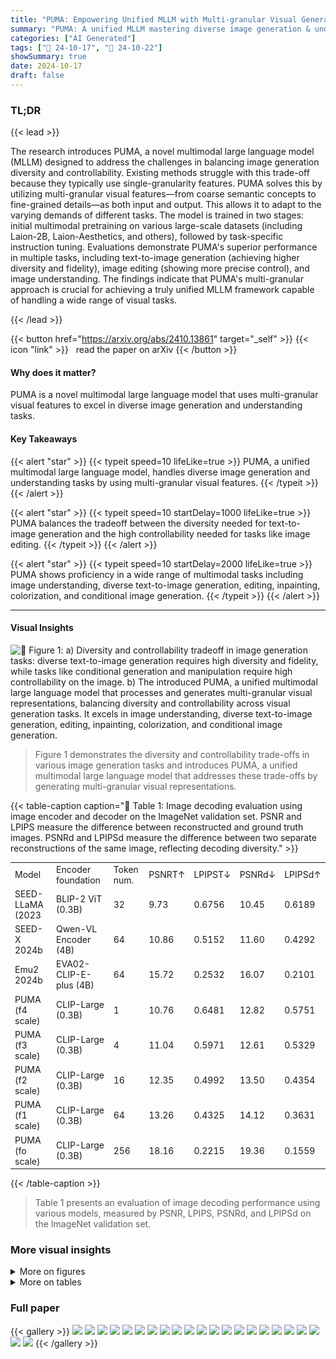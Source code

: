 ```yaml
---
title: "PUMA: Empowering Unified MLLM with Multi-granular Visual Generation"
summary: "PUMA: A unified MLLM mastering diverse image generation & understanding through multi-granular visual features, balancing diversity and controllability."
categories: ["AI Generated"]
tags: ["🔖 24-10-17", "🤗 24-10-22"]
showSummary: true
date: 2024-10-17
draft: false
---
```


### TL;DR


{{< lead >}}

The research introduces PUMA, a novel multimodal large language model (MLLM) designed to address the challenges in balancing image generation diversity and controllability.  Existing methods struggle with this trade-off because they typically use single-granularity features. PUMA solves this by utilizing multi-granular visual features—from coarse semantic concepts to fine-grained details—as both input and output. This allows it to adapt to the varying demands of different tasks. The model is trained in two stages: initial multimodal pretraining on various large-scale datasets (including Laion-2B, Laion-Aesthetics, and others), followed by task-specific instruction tuning.  Evaluations demonstrate PUMA's superior performance in multiple tasks, including text-to-image generation (achieving higher diversity and fidelity), image editing (showing more precise control), and image understanding. The findings indicate that PUMA's multi-granular approach is crucial for achieving a truly unified MLLM framework capable of handling a wide range of visual tasks.

{{< /lead >}}


{{< button href="https://arxiv.org/abs/2410.13861" target="_self" >}}
{{< icon "link" >}} &nbsp; read the paper on arXiv
{{< /button >}}

#### Why does it matter?
PUMA is a novel multimodal large language model that uses multi-granular visual features to excel in diverse image generation and understanding tasks.
#### Key Takeaways

{{< alert "star" >}}
{{< typeit speed=10 lifeLike=true >}} PUMA, a unified multimodal large language model, handles diverse image generation and understanding tasks by using multi-granular visual features. {{< /typeit >}}
{{< /alert >}}

{{< alert "star" >}}
{{< typeit speed=10 startDelay=1000 lifeLike=true >}} PUMA balances the tradeoff between the diversity needed for text-to-image generation and the high controllability needed for tasks like image editing. {{< /typeit >}}
{{< /alert >}}

{{< alert "star" >}}
{{< typeit speed=10 startDelay=2000 lifeLike=true >}} PUMA shows proficiency in a wide range of multimodal tasks including image understanding, diverse text-to-image generation, editing, inpainting, colorization, and conditional image generation. {{< /typeit >}}
{{< /alert >}}

------
#### Visual Insights



![](figures/figures_1_0.png "🔼 Figure 1: a) Diversity and controllability tradeoff in image generation tasks: diverse text-to-image generation requires high diversity and fidelity, while tasks like conditional generation and manipulation require high controllability on the image. b) The introduced PUMA, a unified multimodal large language model that processes and generates multi-granular visual representations, balancing diversity and controllability across visual generation tasks. It excels in image understanding, diverse text-to-image generation, editing, inpainting, colorization, and conditional image generation.")

> Figure 1 demonstrates the diversity and controllability trade-offs in various image generation tasks and introduces PUMA, a unified multimodal large language model that addresses these trade-offs by generating multi-granular visual representations.







{{< table-caption caption="🔽 Table 1: Image decoding evaluation using image encoder and decoder on the ImageNet validation set. PSNR and LPIPS measure the difference between reconstructed and ground truth images. PSNRd and LPIPSd measure the difference between two separate reconstructions of the same image, reflecting decoding diversity." >}}
<table id='4' style='font-size:14px'><tr><td>Model</td><td>Encoder foundation</td><td>Token num.</td><td>PSNRT↑</td><td>LPIPST↓</td><td>PSNRd↓</td><td>LPIPSd↑</td></tr><tr><td>SEED-LLaMA (2023</td><td>BLIP-2 ViT (0.3B)</td><td>32</td><td>9.73</td><td>0.6756</td><td>10.45</td><td>0.6189</td></tr><tr><td>SEED-X 2024b</td><td>Qwen-VL Encoder (4B)</td><td>64</td><td>10.86</td><td>0.5152</td><td>11.60</td><td>0.4292</td></tr><tr><td>Emu2 2024b</td><td>EVA02-CLIP-E-plus (4B)</td><td>64</td><td>15.72</td><td>0.2532</td><td>16.07</td><td>0.2101</td></tr><tr><td>PUMA (f4 scale)</td><td>CLIP-Large (0.3B)</td><td>1</td><td>10.76</td><td>0.6481</td><td>12.82</td><td>0.5751</td></tr><tr><td>PUMA (f3 scale)</td><td>CLIP-Large (0.3B)</td><td>4</td><td>11.04</td><td>0.5971</td><td>12.61</td><td>0.5329</td></tr><tr><td>PUMA (f2 scale)</td><td>CLIP-Large (0.3B)</td><td>16</td><td>12.35</td><td>0.4992</td><td>13.50</td><td>0.4354</td></tr><tr><td>PUMA (f1 scale)</td><td>CLIP-Large (0.3B)</td><td>64</td><td>13.26</td><td>0.4325</td><td>14.12</td><td>0.3631</td></tr><tr><td>PUMA (fo scale)</td><td>CLIP-Large (0.3B)</td><td>256</td><td>18.16</td><td>0.2215</td><td>19.36</td><td>0.1559</td></tr></table>{{< /table-caption >}}

> Table 1 presents an evaluation of image decoding performance using various models, measured by PSNR, LPIPS, PSNRd, and LPIPSd on the ImageNet validation set.



### More visual insights

<details>
<summary>More on figures
</summary>


![](figures/figures_4_0.png "🔼 Figure 2: Upper: PUMA's unified multi-granular autoregressive pipeline for processing and generating text and multi-granular visual features. Lower: Illustration of PUMA's versatility across various tasks: 1) diverse text-to-image generation, 2) image editing, 3) conditional image generation, and 4) image understanding, showcasing different input-output configurations.")

> The figure illustrates PUMA's architecture, a unified multi-granular autoregressive MLLM pipeline, and showcases its versatility across diverse visual generation and understanding tasks.


![](figures/figures_5_0.png "🔼 Figure 3: Multi-granular visual decoding from fine-grained to coarse-grained granularity.")

> The figure shows the multi-granular visual decoding process, illustrating how different levels of image features (from fine-grained to coarse-grained) are decoded by dedicated diffusion-based image decoders, resulting in images with varying levels of detail and diversity.


![](figures/figures_5_1.png "🔼 Figure 3: Multi-granular visual decoding from fine-grained to coarse-grained granularity.")

> The figure illustrates the process of multi-granular visual decoding, showing how images are reconstructed or generated from different levels of granularity.


![](figures/figures_7_0.png "🔼 Figure 5: Fine-grained image reconstruction of SEED-LLaMA (Ge et al., 2023), SEED-X (Ge et al., 2024b), Emu2 (Sun et al., 2024b) and PUMA (fo scale). High quality image reconstruction is the foundation of precise image manipulation tasks.")

> The figure compares the fine-grained image reconstruction performance of PUMA with other state-of-the-art models, highlighting PUMA's superior reconstruction quality.


![](figures/figures_8_0.png "🔼 Figure 6: Diversity visualization of text-to-image generation results from PUMA feature scales f4 (1 visual token), f3 (4 visual tokens), and Emu2 (Sun et al., 2024b). The generated features are input to corresponding diffusion-based decoders with different random seeds.")

> The figure visualizes the diversity of text-to-image generation results from PUMA using different feature scales and compares it with Emu2.


![](figures/figures_9_0.png "🔼 Figure 1: a) Diversity and controllability tradeoff in image generation tasks: diverse text-to-image generation requires high diversity and fidelity, while tasks like conditional generation and manipulation require high controllability on the image. b) The introduced PUMA, a unified multimodal large language model that processes and generates multi-granular visual representations, balancing diversity and controllability across visual generation tasks. It excels in image understanding, diverse text-to-image generation, editing, inpainting, colorization, and conditional image generation.")

> Figure 1 shows the diversity and controllability tradeoff in image generation, and introduces PUMA, a unified multimodal large language model that handles multi-granular visual representations.


![](figures/figures_10_0.png "🔼 Figure 1: a) Diversity and controllability tradeoff in image generation tasks: diverse text-to-image generation requires high diversity and fidelity, while tasks like conditional generation and manipulation require high controllability on the image. b) The introduced PUMA, a unified multimodal large language model that processes and generates multi-granular visual representations, balancing diversity and controllability across visual generation tasks. It excels in image understanding, diverse text-to-image generation, editing, inpainting, colorization, and conditional image generation.")

> Figure 1 shows the diversity and controllability tradeoff in image generation tasks and introduces PUMA, a unified multimodal large language model that balances these aspects across various visual tasks.


![](figures/figures_10_1.png "🔼 Figure 1: a) Diversity and controllability tradeoff in image generation tasks: diverse text-to-image generation requires high diversity and fidelity, while tasks like conditional generation and manipulation require high controllability on the image. b) The introduced PUMA, a unified multimodal large language model that processes and generates multi-granular visual representations, balancing diversity and controllability across visual generation tasks. It excels in image understanding, diverse text-to-image generation, editing, inpainting, colorization, and conditional image generation.")

> Figure 1 shows the diversity and controllability tradeoff in image generation, and illustrates PUMA's ability to balance these aspects across various visual generation tasks.


![](figures/figures_10_2.png "🔼 Figure 9: Comparison of fo and f1 feature scales for tasks requiring precise controllability.")

> The figure compares the results of image editing and colorization tasks using different feature scales (fo and f1) in PUMA, demonstrating the impact of feature granularity on the precision of image manipulation.


![](figures/figures_18_0.png "🔼 Figure 6: Diversity visualization of text-to-image generation results from PUMA feature scales f4 (1 visual token), f3 (4 visual tokens), and Emu2 (Sun et al., 2024b). The generated features are input to corresponding diffusion-based decoders with different random seeds.")

> Figure 6 shows the diversity of text-to-image generation results from PUMA using different feature scales and random seeds.


![](figures/figures_18_1.png "🔼 Figure 6: Diversity visualization of text-to-image generation results from PUMA feature scales f4 (1 visual token), f3 (4 visual tokens), and Emu2 (Sun et al., 2024b). The generated features are input to corresponding diffusion-based decoders with different random seeds.")

> Figure 6 shows a comparison of text-to-image generation results from PUMA using different feature scales and a baseline model (Emu2), highlighting the diversity of image generation achieved with different scales.


![](figures/figures_18_2.png "🔼 Figure 1: a) Diversity and controllability tradeoff in image generation tasks: diverse text-to-image generation requires high diversity and fidelity, while tasks like conditional generation and manipulation require high controllability on the image. b) The introduced PUMA, a unified multimodal large language model that processes and generates multi-granular visual representations, balancing diversity and controllability across visual generation tasks. It excels in image understanding, diverse text-to-image generation, editing, inpainting, colorization, and conditional image generation.")

> Figure 1 shows the diversity and controllability tradeoff in image generation tasks, and introduces PUMA, a unified multimodal large language model that balances these aspects across various visual generation tasks.


![](figures/figures_18_3.png "🔼 Figure 1: a) Diversity and controllability tradeoff in image generation tasks: diverse text-to-image generation requires high diversity and fidelity, while tasks like conditional generation and manipulation require high controllability on the image. b) The introduced PUMA, a unified multimodal large language model that processes and generates multi-granular visual representations, balancing diversity and controllability across visual generation tasks. It excels in image understanding, diverse text-to-image generation, editing, inpainting, colorization, and conditional image generation.")

> Figure 1 shows the diversity and controllability trade-offs in various image generation tasks and how the proposed PUMA model addresses these challenges using multi-granular visual representations.


![](figures/figures_18_4.png "🔼 Figure 1: a) Diversity and controllability tradeoff in image generation tasks: diverse text-to-image generation requires high diversity and fidelity, while tasks like conditional generation and manipulation require high controllability on the image. b) The introduced PUMA, a unified multimodal large language model that processes and generates multi-granular visual representations, balancing diversity and controllability across visual generation tasks. It excels in image understanding, diverse text-to-image generation, editing, inpainting, colorization, and conditional image generation.")

> The figure illustrates the diversity and controllability tradeoff in image generation tasks and introduces PUMA, a unified multimodal large language model for multi-granular visual generation.


![](figures/figures_18_5.png "🔼 Figure 1: a) Diversity and controllability tradeoff in image generation tasks: diverse text-to-image generation requires high diversity and fidelity, while tasks like conditional generation and manipulation require high controllability on the image. b) The introduced PUMA, a unified multimodal large language model that processes and generates multi-granular visual representations, balancing diversity and controllability across visual generation tasks. It excels in image understanding, diverse text-to-image generation, editing, inpainting, colorization, and conditional image generation.")

> The figure shows the diversity and controllability tradeoff in image generation tasks and illustrates the PUMA model's ability to balance these aspects across various tasks.


![](figures/figures_18_6.png "🔼 Figure 1: a) Diversity and controllability tradeoff in image generation tasks: diverse text-to-image generation requires high diversity and fidelity, while tasks like conditional generation and manipulation require high controllability on the image. b) The introduced PUMA, a unified multimodal large language model that processes and generates multi-granular visual representations, balancing diversity and controllability across visual generation tasks. It excels in image understanding, diverse text-to-image generation, editing, inpainting, colorization, and conditional image generation.")

> The figure illustrates the diversity and controllability tradeoff in image generation tasks and how PUMA, a unified multimodal large language model, balances these aspects across various visual generation and understanding tasks.


![](figures/figures_19_0.png "🔼 Figure 11: More visualizations on multi-granular visual decoding from fine-grained to coarse-grained granularity.")

> Figure 11 shows more examples of multi-granular visual decoding, illustrating how different granularities of image features lead to varying levels of detail and diversity in the generated images.


![](figures/figures_20_0.png "🔼 Figure 1: a) Diversity and controllability tradeoff in image generation tasks: diverse text-to-image generation requires high diversity and fidelity, while tasks like conditional generation and manipulation require high controllability on the image. b) The introduced PUMA, a unified multimodal large language model that processes and generates multi-granular visual representations, balancing diversity and controllability across visual generation tasks. It excels in image understanding, diverse text-to-image generation, editing, inpainting, colorization, and conditional image generation.")

> The figure illustrates the diversity and controllability tradeoff in image generation tasks and introduces PUMA, a unified multimodal large language model that balances these aspects across various visual generation tasks.


![](figures/figures_21_0.png "🔼 Figure 1: a) Diversity and controllability tradeoff in image generation tasks: diverse text-to-image generation requires high diversity and fidelity, while tasks like conditional generation and manipulation require high controllability on the image. b) The introduced PUMA, a unified multimodal large language model that processes and generates multi-granular visual representations, balancing diversity and controllability across visual generation tasks. It excels in image understanding, diverse text-to-image generation, editing, inpainting, colorization, and conditional image generation.")

> The figure illustrates the diversity and controllability tradeoff in image generation tasks, and introduces PUMA, a unified multimodal large language model that addresses these challenges.


![](figures/figures_21_1.png "🔼 Figure 1: a) Diversity and controllability tradeoff in image generation tasks: diverse text-to-image generation requires high diversity and fidelity, while tasks like conditional generation and manipulation require high controllability on the image. b) The introduced PUMA, a unified multimodal large language model that processes and generates multi-granular visual representations, balancing diversity and controllability across visual generation tasks. It excels in image understanding, diverse text-to-image generation, editing, inpainting, colorization, and conditional image generation.")

> The figure illustrates the diversity and controllability tradeoff in image generation tasks and introduces PUMA, a unified multimodal large language model that balances these aspects across various visual generation and understanding tasks.


![](figures/figures_21_2.png "🔼 Figure 1: a) Diversity and controllability tradeoff in image generation tasks: diverse text-to-image generation requires high diversity and fidelity, while tasks like conditional generation and manipulation require high controllability on the image. b) The introduced PUMA, a unified multimodal large language model that processes and generates multi-granular visual representations, balancing diversity and controllability across visual generation tasks. It excels in image understanding, diverse text-to-image generation, editing, inpainting, colorization, and conditional image generation.")

> This figure illustrates the diversity and controllability tradeoffs in various image generation tasks and introduces PUMA, a unified multimodal large language model that addresses these challenges by generating multi-granular visual representations.


![](figures/figures_21_3.png "🔼 Figure 1: a) Diversity and controllability tradeoff in image generation tasks: diverse text-to-image generation requires high diversity and fidelity, while tasks like conditional generation and manipulation require high controllability on the image. b) The introduced PUMA, a unified multimodal large language model that processes and generates multi-granular visual representations, balancing diversity and controllability across visual generation tasks. It excels in image understanding, diverse text-to-image generation, editing, inpainting, colorization, and conditional image generation.")

> The figure illustrates the diversity and controllability tradeoff in image generation tasks and introduces PUMA, a unified multimodal large language model that balances these aspects across various visual generation tasks.


![](figures/figures_22_0.png "🔼 Figure 1: a) Diversity and controllability tradeoff in image generation tasks: diverse text-to-image generation requires high diversity and fidelity, while tasks like conditional generation and manipulation require high controllability on the image. b) The introduced PUMA, a unified multimodal large language model that processes and generates multi-granular visual representations, balancing diversity and controllability across visual generation tasks. It excels in image understanding, diverse text-to-image generation, editing, inpainting, colorization, and conditional image generation.")

> Figure 1 illustrates the diversity and controllability tradeoff in image generation tasks, and introduces PUMA, a unified multimodal large language model that balances these aspects across various tasks.


![](figures/figures_22_1.png "🔼 Figure 1: a) Diversity and controllability tradeoff in image generation tasks: diverse text-to-image generation requires high diversity and fidelity, while tasks like conditional generation and manipulation require high controllability on the image. b) The introduced PUMA, a unified multimodal large language model that processes and generates multi-granular visual representations, balancing diversity and controllability across visual generation tasks. It excels in image understanding, diverse text-to-image generation, editing, inpainting, colorization, and conditional image generation.")

> The figure illustrates the diversity and controllability tradeoff in image generation tasks, and introduces PUMA, a unified multimodal large language model that balances these factors across various tasks.


</details>




<details>
<summary>More on tables
</summary>


{{< table-caption caption="🔽 Table 2: Diverse text-to-image generation evaluation on MSCOCO 30K validation set. CLIP-I and CLIP-T measure the similarity between generated images and ground truth images or prompts. LPIPSd quantifies the difference between two images generated from the same prompt, reflecting generation diversity. 5-scale Max denotes selecting the image with the highest score among the 5 outputs and computes the average maximum value." >}}
<table id='5' style='font-size:14px'><tr><td>Model</td><td>Token num.</td><td>CLIP-I↑</td><td>CLIP-T↑</td><td>LPIPSd↑</td></tr><tr><td>SD-v1.5 (2022</td><td>-</td><td>0.667</td><td>0.302</td><td>0.692</td></tr><tr><td>DALL-E2 2022</td><td>-</td><td>-</td><td>0.314</td><td>-</td></tr><tr><td>SDXL 2023</td><td>-</td><td>0.674</td><td>0.310</td><td>0.600</td></tr><tr><td>DALL-E 3 2023</td><td>-</td><td>-</td><td>0.320</td><td>-</td></tr><tr><td>SEED-LLaMA 2023</td><td>32</td><td>0.682</td><td>-</td><td>0.652</td></tr><tr><td>Emu 2023</td><td>64</td><td>0.656</td><td>0.286</td><td>0.700</td></tr><tr><td>Emu2 (2024b</td><td>64</td><td>0.686</td><td>0.297</td><td>0.329</td></tr><tr><td>SEED-X (2024b</td><td>64</td><td>0.729</td><td>0.314</td><td>0.493</td></tr><tr><td>PUMA (f4 scale)</td><td>1</td><td>0.699</td><td>0.295</td><td>0.613</td></tr><tr><td>PUMA (f3 scale)</td><td>4</td><td>0.703</td><td>0.300</td><td>0.558</td></tr><tr><td>PUMA (5-scale Max)</td><td>-</td><td>0.736</td><td>0.317</td><td>-</td></tr></table>{{< /table-caption >}}

> Table 2 presents a quantitative evaluation of diverse text-to-image generation performance on the MSCOCO 30K validation set, measuring the similarity between generated and ground truth images and prompts, as well as the diversity of generated images.


{{< table-caption caption="🔽 Table 3: Image editing evaluation on Emu-edit test benchmark (Sheynin et al., 2024). 5-scale Max denotes selecting the image with the highest score among the 5 outputs and computes the average maximum value." >}}
<table id='11' style='font-size:16px'><tr><td>Model</td><td>CLIP-I↑</td><td>CLIP-T↑</td><td>DINO↑</td></tr><tr><td>InstructPix2Pix  2023</td><td>0.834</td><td>0.219</td><td>0.762</td></tr><tr><td>MagicBrush 2024a</td><td>0.838</td><td>0.222</td><td>0.776</td></tr><tr><td>EMU-Edit 2024</td><td>0.859</td><td>0.231</td><td>0.819</td></tr><tr><td>OmniGen 2024</td><td>0.836</td><td>0.233</td><td>0.804</td></tr><tr><td>PUMA (f1 scale)</td><td>0.802</td><td>0.258</td><td>0.679</td></tr><tr><td>PUMA (fo scale)</td><td>0.840</td><td>0.264</td><td>0.784</td></tr><tr><td>PUMA (5-scale Max)</td><td>0.846</td><td>0.270</td><td>0.785</td></tr></table>{{< /table-caption >}}

> Table 3 presents a quantitative evaluation of image editing performance using CLIP-I, CLIP-T, and DINO scores, comparing PUMA's performance to several existing methods.


{{< table-caption caption="🔽 Table 4: Evaluation on multimodal understanding benchmarks. PUMA utilizes CLIP-Large encoder with 224 × 224 input. Und. and Gen. denote “understanding” and “generation”, respectively." >}}
<table id='12' style='font-size:18px'><tr><td>Type</td><td>Model</td><td># Params</td><td>MMB↑</td><td>MME↑</td><td>GQA↑</td><td>VQAv2(test)↑</td><td>POPE↑</td><td>Vizwiz↑</td></tr><tr><td rowspan="4">Und. Only</td><td>LLaVA-v1.5 2024a</td><td>7B</td><td>64.3</td><td>1510.7</td><td>62.0</td><td>78.5</td><td>85.9</td><td>50.0</td></tr><tr><td>InstructBLIP 2023</td><td>13B</td><td>-</td><td>1212.8</td><td>49.5</td><td>-</td><td>78.9</td><td>33.4</td></tr><tr><td>Qwen-VL-Chat 2023</td><td>7B</td><td>-</td><td>1487.5</td><td>57.5</td><td>78.2</td><td>-</td><td>38.9</td></tr><tr><td>mPLUG-Owl2 2024b</td><td>7B</td><td>64.5</td><td>1450.2</td><td>56.1</td><td>79.4</td><td>85.8</td><td>54.5</td></tr><tr><td rowspan="6">Und. and Gen.</td><td>Emu 2023</td><td>13B</td><td>-</td><td>-</td><td>-</td><td>57.2</td><td>-</td><td>-</td></tr><tr><td>NExT-GPT 023</td><td>7B</td><td>58.0</td><td>-</td><td>-</td><td>66.7</td><td>-</td><td>48.4</td></tr><tr><td>SEED-X 2024b</td><td>17B</td><td>75.4</td><td>1457.0</td><td>47.9</td><td>-</td><td>84.2</td><td>-</td></tr><tr><td>Chameleon 2024</td><td>34B</td><td>-</td><td>-</td><td>-</td><td>66.0</td><td>-</td><td>-</td></tr><tr><td>Emu2-Chat 2024b</td><td>40B</td><td>-</td><td>-</td><td>65.1</td><td>84.9</td><td>-</td><td>54.9</td></tr><tr><td>PUMA (Ours)</td><td>8B</td><td>68.9</td><td>1490.3</td><td>60.6</td><td>76.2</td><td>85.2</td><td>47.9</td></tr></table>{{< /table-caption >}}

> Table 4 presents a comparison of PUMA's performance on several multimodal understanding benchmarks against other state-of-the-art models, highlighting its capabilities in both understanding and generation tasks.


{{< table-caption caption="🔽 Table 1: Image decoding evaluation using image encoder and decoder on the ImageNet validation set. PSNR and LPIPS measure the difference between reconstructed and ground truth images. PSNRd and LPIPSd measure the difference between two separate reconstructions of the same image, reflecting decoding diversity." >}}
<table id='1' style='font-size:16px'><tr><td>ILoshchilov. Decoupled weight decay regularization. arXiv preprint arXiv:1711.05101, 2017.</td></tr><tr><td>Anand Mishra, Shashank Shekhar, Ajeet Kumar Singh, and Anirban Chakraborty. Ocr-vqa: Visual question answering by reading text in images. In 2019 international conference on document analysis and recognition (ICDAR), pp. 947-952. IEEE, 2019.</td></tr><tr><td>Zhiliang Peng, Wenhui Wang, Li Dong, Yaru Hao, Shaohan Huang, Shuming Ma, and Furu Wei. Kosmos-2: Grounding multimodal large language models to the world. arXiv preprint arXiv:2306.14824, 2023.</td></tr><tr><td>Dustin Podell, Zion English, Kyle Lacey, Andreas Blattmann, Tim Dockhorn, Jonas M�ller, Joe Penna, and Robin Rombach. Sdxl: Improving latent diffusion models for high-resolution image synthesis. arXiv preprint arXiv:2307.01952, 2023.</td></tr><tr><td>Can Qin, Shu Zhang, Ning Yu, Yihao Feng, Xinyi Yang, Yingbo Zhou, Huan Wang, Juan Car- los Niebles, Caiming Xiong, Silvio Savarese, et al. Unicontrol: A unified diffusion model for controllable visual generation in the wild. arXiv preprint arXiv:2305.11147, 2023.</td></tr><tr><td>Alec Radford, Jong Wook Kim, Chris Hallacy, Aditya Ramesh, Gabriel Goh, Sandhini Agarwal, Girish Sastry, Amanda Askell, Pamela Mishkin, Jack Clark, et al. Learning transferable visual models from natural language supervision. In International conference on machine learning, pp. 8748-8763. PMLR, 2021.</td></tr><tr><td>Aditya Ramesh, Prafulla Dhariwal, Alex Nichol, Casey Chu, and Mark Chen. Hierarchical text- conditional image generation with clip latents. arXiv preprint arXiv:2204.06125, 1(2):3, 2022.</td></tr><tr><td>Robin Rombach, Andreas Blattmann, Dominik Lorenz, Patrick Esser, and Bjorn Ommer. High- resolution image synthesis with latent diffusion models. In Proceedings of the IEEE/CVF confer- ence on computer vision and pattern recognition, pp. 10684-10695, 2022.</td></tr><tr><td>Christoph Schuhmann, Romain Beaumont, Richard Vencu, Cade Gordon, Ross Wightman, Mehdi Cherti, Theo Coombes, Aarush Katta, Clayton Mullis, Mitchell Wortsman, et al. Laion-5b: An open large-scale dataset for training next generation image-text models. Advances in Neural Information Processing Systems, 35:25278-25294, 2022.</td></tr><tr><td>Shelly Sheynin, Adam Polyak, Uriel Singer, Yuval Kirstain, Amit Zohar, Oron Ashual, Devi Parikh, and Yaniv Taigman. Emu edit: Precise image editing via recognition and generation tasks. In Pro- ceedings of the IEEE/CVF Conference on Computer Vision and Pattern Recognition, pp. 8871- 8879, 2024.</td></tr><tr><td>Keqiang Sun, Junting Pan, Yuying Ge, Hao Li, Haodong Duan, Xiaoshi Wu, Renrui Zhang, Aojun Zhou, Zipeng Qin, Yi Wang, et al. Journeydb: A benchmark for generative image understanding. Advances in Neural Information Processing Systems, 36, 2024a.</td></tr><tr><td>Quan Sun, Qiying Yu, Yufeng Cui, Fan Zhang, Xiaosong Zhang, Yueze Wang, Hongcheng Gao, Jingjing Liu, Tiejun Huang, and Xinlong Wang. Generative pretraining in multimodality. arXiv preprint arXiv:2307.05222, 2023.</td></tr><tr><td>Quan Sun, Yufeng Cui, Xiaosong Zhang, Fan Zhang, Qiying Yu, Yueze Wang, Yongming Rao, Jingjing Liu, Tiejun Huang, and Xinlong Wang. Generative multimodal models are in-context learners. In Proceedings of the IEEE/CVF Conference on Computer Vision and Pattern Recogni- tion, pp. 14398-14409, 2024b.</td></tr><tr><td>Zineng Tang, Ziyi Yang, Chenguang Zhu, Michael Zeng, and Mohit Bansal. Any-to-any generation via composable diffusion. Advances in Neural Information Processing Systems, 36, 2024.</td></tr><tr><td>Chameleon Team. Chameleon: Mixed-modal early-fusion foundation models. arXiv preprint arXiv:2405.09818, 2024.</td></tr><tr><td>Keyu Tian, Yi Jiang, Zehuan Yuan, Bingyue Peng, and Liwei Wang. Visual autoregressive modeling: Scalable image generation via next-scale prediction. arXiv preprint arXiv:2404.02905, 2024.</td></tr><tr><td>Shengbang Tong, Ellis Brown, Penghao Wu, Sanghyun Woo, Manoj Middepogu, Sai Charitha Akula, Jihan Yang, Shusheng Yang, Adithya Iyer, Xichen Pan, et al. Cambrian-1: A fully open, vision-centric exploration of multimodal llms. arXiv preprint arXiv:2406.16860, 2024.</td></tr></table>{{< /table-caption >}}

> Table 1 presents quantitative metrics evaluating the performance of different models on ImageNet image reconstruction task, assessing both reconstruction accuracy (PSNR, LPIPS) and diversity (PSNRd, LPIPSd).


{{< table-caption caption="🔽 Table 5: Ablation of different visual token input on image understanding. The experiments are conducted on LLaVA-v1.5 setting with CLIP-Large-224 visual encoder." >}}
<br><table id='2' style='font-size:16px'><tr><td>Visual token type</td><td>Token number</td><td>MMB↑</td><td>MME↑</td><td>GQA↑</td><td>VQAv2(test) ↑</td></tr><tr><td>J4</td><td>1</td><td>56.8</td><td>1252.6</td><td>0.0</td><td>64.1</td></tr><tr><td>f3</td><td>4</td><td>58.3</td><td>1285.5</td><td>0.0</td><td>67.0</td></tr><tr><td>/ 2</td><td>16</td><td>61.5</td><td>1403.0</td><td>46.6</td><td>71.1</td></tr><tr><td>f1</td><td>64</td><td>63.6</td><td>1400.8</td><td>58.4</td><td>74.4</td></tr><tr><td>fo</td><td>256</td><td>65.4</td><td>1464.9</td><td>58.8</td><td>76.9</td></tr><tr><td>f4-fo</td><td>341</td><td>65.1</td><td>1445.5</td><td>61.0</td><td>76.9</td></tr></table>{{< /table-caption >}}

> Table 5 shows the ablation study of different visual token inputs on image understanding performance using various metrics.


{{< table-caption caption="🔽 Table 6: CLIP-I and CLIP-T scores on MSCOCO 30K validation set with different feature scales." >}}
<table id='16' style='font-size:18px'><tr><td colspan="4">Table 6: CLIP-I and CLIP-T scores on MSCOCO 30K validation set with different feature scales.</td></tr><tr><td>Model</td><td>Token num.</td><td>CLIP-I↑</td><td>CLIP-T↑</td></tr><tr><td>PUMA (f4 scale)</td><td>1</td><td>0.699</td><td>0.295</td></tr><tr><td>PUMA (f3 scale)</td><td>4</td><td>0.703</td><td>0.300</td></tr><tr><td>PUMA (f2 scale)</td><td>16</td><td>0.703</td><td>0.301</td></tr><tr><td>PUMA (f1 scale)</td><td>64</td><td>0.693</td><td>0.299</td></tr><tr><td>PUMA (fo scale)</td><td>256</td><td>0.621</td><td>0.280</td></tr><tr><td>PUMA (5-scale Max)</td><td>-</td><td>0.736</td><td>0.317</td></tr></table>{{< /table-caption >}}

> Table 6 shows the CLIP-I and CLIP-T scores on the MSCOCO 30K validation set for different feature scales used in text-to-image generation, indicating the impact of feature granularity on image quality and consistency.


</details>


### Full paper

{{< gallery >}}
<img src="paper_images/1.png" class="grid-w50 md:grid-w33 xl:grid-w25" />
<img src="paper_images/2.png" class="grid-w50 md:grid-w33 xl:grid-w25" />
<img src="paper_images/3.png" class="grid-w50 md:grid-w33 xl:grid-w25" />
<img src="paper_images/4.png" class="grid-w50 md:grid-w33 xl:grid-w25" />
<img src="paper_images/5.png" class="grid-w50 md:grid-w33 xl:grid-w25" />
<img src="paper_images/6.png" class="grid-w50 md:grid-w33 xl:grid-w25" />
<img src="paper_images/7.png" class="grid-w50 md:grid-w33 xl:grid-w25" />
<img src="paper_images/8.png" class="grid-w50 md:grid-w33 xl:grid-w25" />
<img src="paper_images/9.png" class="grid-w50 md:grid-w33 xl:grid-w25" />
<img src="paper_images/10.png" class="grid-w50 md:grid-w33 xl:grid-w25" />
<img src="paper_images/11.png" class="grid-w50 md:grid-w33 xl:grid-w25" />
<img src="paper_images/12.png" class="grid-w50 md:grid-w33 xl:grid-w25" />
<img src="paper_images/13.png" class="grid-w50 md:grid-w33 xl:grid-w25" />
<img src="paper_images/14.png" class="grid-w50 md:grid-w33 xl:grid-w25" />
<img src="paper_images/15.png" class="grid-w50 md:grid-w33 xl:grid-w25" />
<img src="paper_images/16.png" class="grid-w50 md:grid-w33 xl:grid-w25" />
<img src="paper_images/17.png" class="grid-w50 md:grid-w33 xl:grid-w25" />
<img src="paper_images/18.png" class="grid-w50 md:grid-w33 xl:grid-w25" />
<img src="paper_images/19.png" class="grid-w50 md:grid-w33 xl:grid-w25" />
<img src="paper_images/20.png" class="grid-w50 md:grid-w33 xl:grid-w25" />
<img src="paper_images/21.png" class="grid-w50 md:grid-w33 xl:grid-w25" />
<img src="paper_images/22.png" class="grid-w50 md:grid-w33 xl:grid-w25" />
{{< /gallery >}}